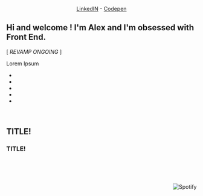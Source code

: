 <p align='center'>
  <a href='https://www.linkedin.com/in/alexandre-hamm-a30545209/'>LinkedIN</a> - <a href='https://codepen.io/xdp'>Codepen</a>
</p>

## Hi and welcome ! I'm Alex and I'm obsessed with Front End.

[ *REVAMP ONGOING* ]

<p>Lorem Ipsum</p>

<ul>
  <li></li>
  <li></li>
  <li></li>
  <li></li>
  <li></li>
</ul>

<br>

## TITLE!

### TITLE!

<br><br><br>

[<img align="right" src="https://spotify-github-profile.vercel.app/api/view?uid=xdeepz&cover_image=true&theme=novatorem&bar_color=dddddd&bar_color_cover=false&align=right" alt="Spotify">](https://spotify-github-profile.vercel.app/api/view?uid=xdeepz&redirect=true)
